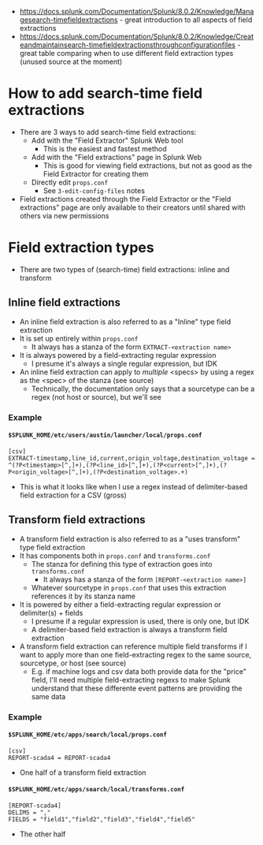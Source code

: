 - https://docs.splunk.com/Documentation/Splunk/8.0.2/Knowledge/Managesearch-timefieldextractions - great introduction to all aspects of field
  extractions
- https://docs.splunk.com/Documentation/Splunk/8.0.2/Knowledge/Createandmaintainsearch-timefieldextractionsthroughconfigurationfiles - great table
  comparing when to use different field extraction types (unused source at the moment)
# How to add search-time field extractions
- There are 3 ways to add search-time field extractions:
  - Add with the "Field Extractor" Splunk Web tool 
    - This is the easiest and fastest method
  - Add with the "Field extractions" page in Splunk Web
    - This is good for viewing field extractions, but not as good as the Field Extractor for creating them
  - Directly edit `props.conf`
    - See `3-edit-config-files` notes
- Field extractions created through the Field Extractor or the "Field extractions" page are only available to their creators until shared with others
  via new permissions
# Field extraction types
- There are two types of (search-time) field extractions: inline and transform
## Inline field extractions
- An inline field extraction is also referred to as a "Inline" type field extraction
- It is set up entirely within `props.conf` 
  - It always has a stanza of the form `EXTRACT-<extraction name>` 
- It is always powered by a field-extracting regular expression 
  - I presume it's always a single regular expression, but IDK
- An inline field extraction can apply to *multiple* \<specs> by using a regex as the \<spec> of the stanza (see source)
  - Technically, the documentation only says that a sourcetype can be a regex (not host or source), but we'll see
### Example
#### `$SPLUNK_HOME/etc/users/austin/launcher/local/props.conf`
```
[csv]
EXTRACT-timestamp,line_id,current,origin_voltage,destination_voltage = ^(?P<timestamp>[^,]+),(?P<line_id>[^,]+),(?P<current>[^,]+),(?P<origin_voltage>[^,]+),(?P<destination_voltage>.+)
```
- This is what it looks like when I use a regex instead of delimiter-based field extraction for a CSV (gross)
## Transform field extractions
- A transform field extraction is also referred to as a "uses transform" type field extraction
- It has components both in `props.conf` and `transforms.conf` 
  - The stanza for defining this type of extraction goes into `transforms.conf`
    - It always has a stanza of the form `[REPORT-<extraction name>]` 
  - Whatever sourcetype in `props.conf` that uses this extraction references it by its stanza name
- It is powered by either a field-extracting regular expression or delimiter(s) + fields
  - I presume if a regular expression is used, there is only one, but IDK
  - A delimiter-based field extraction is always a transform field extraction
- A transform field extraction can reference multiple field transforms if I want to apply more than one field-extracting regex to the same source,
  sourcetype, or host (see source)
  - E.g. if machine logs and csv data both provide data for the "price" field, I'll need multiple field-extracting regexs to make Splunk understand
    that these differente event patterns are providing the same data
### Example
#### `$SPLUNK_HOME/etc/apps/search/local/props.conf`
```
[csv]
REPORT-scada4 = REPORT-scada4
```
- One half of a transform field extraction
#### `$SPLUNK_HOME/etc/apps/search/local/transforms.conf`
```
[REPORT-scada4]
DELIMS = ","
FIELDS = "field1","field2","field3","field4","field5"
```
- The other half